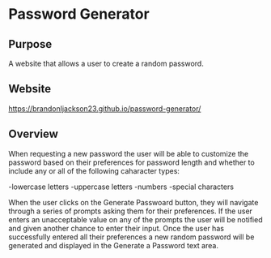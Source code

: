 # Password Generator

## Purpose
A website that allows a user to create a random password.

## Website
https://brandonljackson23.github.io/password-generator/

## Overview
When requesting a new password the user will be able to customize the password based on their preferences for password length and whether to include any or all of the following caharacter types:

-lowercase letters
-uppercase letters
-numbers
-special characters

When the user clicks on the Generate Passwoard button, they will navigate through a series of prompts asking them for their preferences.  If the user enters an unacceptable value on any of the prompts the user will be notified and given another chance to enter their input.  Once the user has successfully entered all their preferences a new random password will be generated and displayed in the Generate a Password text area.


